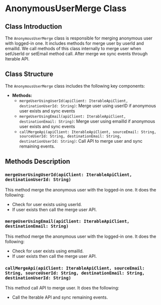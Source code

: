 # AnonymousUserMerge Class

## Class Introduction

The `AnonymousUserMerge` class is responsible for merging anonymous user with logged-in one.
It includes methods for merge user by userId and emailId.
We call methods of this class internally to merge user when setUserId or setEmail method call. After merge we sync events through Iterable API.

## Class Structure

The `AnonymousUserMerge` class includes the following key components:

- **Methods:**
  - `mergeUserUsingUserId(apiClient: IterableApiClient, destinationUserId: String)`: Merge user using userID if anonymous user exists and sync events
  - `mergeUserUsingEmail(apiClient: IterableApiClient, destinationEmail: String)`: Merge user using emailId if anonymous user exists and sync events
  - `callMergeApi(apiClient: IterableApiClient, sourceEmail: String, sourceUserId: String, destinationEmail: String, destinationUserId: String)`: Call API to merge user and sync remaining events.

## Methods Description

### `mergeUserUsingUserId(apiClient: IterableApiClient, destinationUserId: String)`

This method merge the anonymous user with the logged-in one. It does the following:

* Check for user exists using userId.
* If user exists then call the merge user API.

### `mergeUserUsingEmail(apiClient: IterableApiClient, destinationEmail: String)`

This method merge the anonymous user with the logged-in one. It does the following:

* Check for user exists using emailId.
* If user exists then call the merge user API.

### `callMergeApi(apiClient: IterableApiClient, sourceEmail: String, sourceUserId: String, destinationEmail: String, destinationUserId: String)`

This method call API to merge user. It does the following:

* Call the Iterable API and sync remaining events.